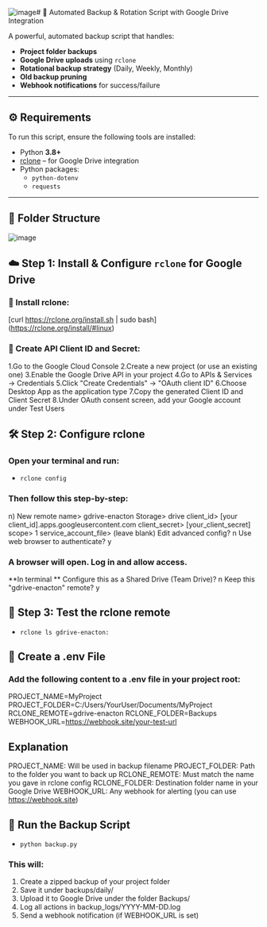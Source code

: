 ![image](https://github.com/user-attachments/assets/1e9ff7ff-d79e-4ffc-a043-8c5194131b8d)# 🔐 Automated Backup & Rotation Script with Google Drive Integration

A powerful, automated backup script that handles:

- **Project folder backups**
- **Google Drive uploads** using `rclone`
- **Rotational backup strategy** (Daily, Weekly, Monthly)
- **Old backup pruning**
- **Webhook notifications** for success/failure

---

## ⚙️ Requirements

To run this script, ensure the following tools are installed:

- Python **3.8+**
- [rclone](https://rclone.org/) – for Google Drive integration
- Python packages:
  - `python-dotenv`
  - `requests`

---

## 📁 Folder Structure

  ![image](https://github.com/user-attachments/assets/6b38a0bf-cf4c-4dec-876d-89d4bdec9baf)



## ☁️ Step 1: Install & Configure `rclone` for Google Drive

### 🔹 Install rclone:
[curl https://rclone.org/install.sh | sudo bash]  (https://rclone.org/install/#linux)

### 🔹 Create API Client ID and Secret:

1.Go to the Google Cloud Console
2.Create a new project (or use an existing one)
3.Enable the Google Drive API in your project
4.Go to APIs & Services → Credentials
5.Click "Create Credentials" → "OAuth client ID"
6.Choose Desktop App as the application type
7.Copy the generated Client ID and Client Secret
8.Under OAuth consent screen, add your Google account under Test Users


## 🛠️ Step 2: Configure rclone

### Open your terminal and run:
  - `rclone config`

### Then follow this step-by-step: 
n) New remote
name> gdrive-enacton
Storage> drive
client_id> [your client_id].apps.googleusercontent.com
client_secret> [your_client_secret]
scope> 1
service_account_file> (leave blank)
Edit advanced config? n
Use web browser to authenticate? y


### A browser will open. Log in and allow access.

**In terminal **
Configure this as a Shared Drive (Team Drive)? n
Keep this "gdrive-enacton" remote? y


## 🧪 Step 3: Test the rclone remote
 - `rclone ls gdrive-enacton:`

## 📄 Create a .env File

### Add the following content to a .env file in your project root:
PROJECT_NAME=MyProject
PROJECT_FOLDER=C:/Users/YourUser/Documents/MyProject
RCLONE_REMOTE=gdrive-enacton
RCLONE_FOLDER=Backups
WEBHOOK_URL=https://webhook.site/your-test-url


## Explanation

PROJECT_NAME: Will be used in backup filename
PROJECT_FOLDER: Path to the folder you want to back up
RCLONE_REMOTE: Must match the name you gave in rclone config
RCLONE_FOLDER: Destination folder name in your Google Drive
WEBHOOK_URL: Any webhook for alerting (you can use https://webhook.site)



## 🚀 Run the Backup Script
  - `python backup.py`

### This will:

1. Create a zipped backup of your project folder
2. Save it under backups/daily/
3. Upload it to Google Drive under the folder Backups/
4. Log all actions in backup_logs/YYYY-MM-DD.log
5. Send a webhook notification (if WEBHOOK_URL is set)
